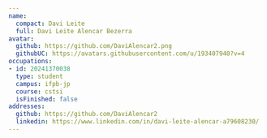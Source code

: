 ```yaml
---
name:
  compact: Davi Leite
  full: Davi Leite Alencar Bezerra
avatar:
  github: https://github.com/DaviAlencar2.png
  githubUC: https://avatars.githubusercontent.com/u/193407940?v=4
occupations:
- id: 20241370038
  type: student
  campus: ifpb-jp
  course: cstsi
  isFinished: false
addresses:
  github: https://github.com/DaviAlencar2
  linkedin: https://www.linkedin.com/in/davi-leite-alencar-a79608230/
---
```

